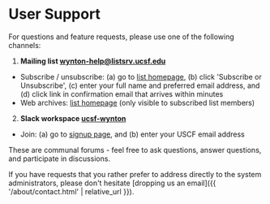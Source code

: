 # User Support

For questions and feature requests, please use one of the following channels:

1. **Mailing list [wynton-help@listsrv.ucsf.edu](https://listsrv.ucsf.edu/cgi-bin/wa?A0=wynton-help)**
  - Subscribe / unsubscribe: (a) go to [list homepage](https://listsrv.ucsf.edu/cgi-bin/wa?A0=wynton-help), (b) click 'Subscribe or Unsubscribe', (c) enter your full name and preferred email address, and (d) click link in confirmation email that arrives within minutes
  - Web archives: [list homepage](https://listsrv.ucsf.edu/cgi-bin/wa?A0=wynton-help) (only visible to subscribed list members)

2. **Slack workspace [ucsf-wynton](https://ucsf-wynton.slack.com/)**
  - Join: (a) go to [signup page](https://join.slack.com/t/ucsf-wynton/signup), and (b) enter your USCF email address

<!--
3. the [Wynton issue tracker]
-->

These are communal forums - feel free to ask questions, answer questions, and participate in discussions.

If you have requests that you rather prefer to address directly to the system administrators, please don't hesitate [dropping us an email]({{ '/about/contact.html' | relative_url }}).


[Wynton issue tracker]: https://github.com/UCSF-HPC/wynton/wiki/Todo 
